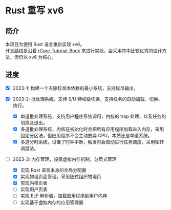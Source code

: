 # Rust 重写 xv6

## 简介
本项目为使用 Rust 语言重新实现 xv6。  
开发路线是沿着 [rCore-Tutorial-Book](http://rcore-os.cn/rCore-Tutorial-Book-v3/index.html) 来进行实现，会采用其中比较优秀的设计方法，但仍以 xv6 为核心。


## 进度
- [x] 2023-1: 构建一个去除标准库依赖的最小系统，支持标准输出。

- [x] 2023-2: 批处理系统，支持 S/U 特权级切换，支持任务的自动加载、切换、执行。
    - [x] 单道批处理系统，支持用户程序系统调用，内核的 trap 处理，以及任务的切换及退出。
    - [x] 多道批处理系统，内核在初始化时会把所有应用程序加载进入内存，采用固定分区法，但应用程序不会主动放弃 CPU，本质还是单道系统。
    - [x] 多道分时系统，设置了时钟中断，触发时会自动进行任务调度，采用轮转调度法。

- [ ] 2023-3: 内存管理，设置虚拟内存机制，分页式管理
    - [x] 实现 Rust 语言本身的全局分配器
    - [x] 实现物理页面管理，采用链式组织物理页
    - [x] 实现内核页表
    - [ ] 实现用户页表
    - [ ] 实现 ELF 解析器，加载应用程序到用户内存
    - [ ] 实现基于虚拟内存的应用管理器